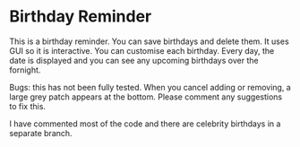 # Birthday Reminder
This is a birthday reminder. You can save birthdays and delete them.
It uses GUI so it is interactive.
You can customise each birthday.
Every day, the date is displayed and you can see any upcoming birthdays over the fornight. 

Bugs: this has not been fully tested. 
When you cancel adding or removing, a large grey patch appears at the bottom.
Please comment any suggestions to fix this.

I have commented most of the code and there are celebrity birthdays in a separate branch.
